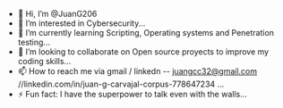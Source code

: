 - 👋 Hi, I’m @JuanG206
- 👀 I’m interested in Cybersecurity...
- 🌱 I’m currently learning Scripting, Operating systems and Penetration testing...
- 💞️ I’m looking to collaborate on Open source proyects to improve my coding skills...
- 📫 How to reach me via gmail / linkedn -- juangcc32@gmail.com //linkedin.com/in/juan-g-carvajal-corpus-778647234 ...
- ⚡ Fun fact: I have the superpower to talk even with the walls...

<!---
JuanG206/JuanG206 is a ✨ special ✨ repository because its `README.md` (this file) appears on your GitHub profile.
You can click the Preview link to take a look at your changes.
--->
